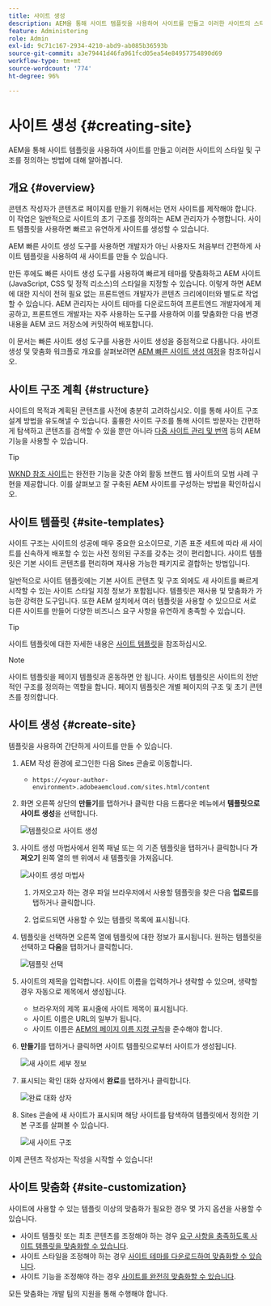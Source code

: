 ```yaml
---
title: 사이트 생성
description: AEM을 통해 사이트 템플릿을 사용하여 사이트를 만들고 이러한 사이트의 스타일 및 구조를 정의하는 방법에 대해 알아봅니다.
feature: Administering
role: Admin
exl-id: 9c71c167-2934-4210-abd9-ab085b36593b
source-git-commit: a3e79441d46fa961fcd05ea54e84957754890d69
workflow-type: tm+mt
source-wordcount: '774'
ht-degree: 96%

---
```


# 사이트 생성 {#creating-site}

AEM을 통해 사이트 템플릿을 사용하여 사이트를 만들고 이러한 사이트의 스타일 및 구조를 정의하는 방법에 대해 알아봅니다.

## 개요 {#overview}

콘텐츠 작성자가 콘텐츠로 페이지를 만들기 위해서는 먼저 사이트를 제작해야 합니다. 이 작업은 일반적으로 사이트의 초기 구조를 정의하는 AEM 관리자가 수행합니다. 사이트 템플릿을 사용하면 빠르고 유연하게 사이트를 생성할 수 있습니다.

AEM 빠른 사이트 생성 도구를 사용하면 개발자가 아닌 사용자도 처음부터 간편하게 사이트 템플릿을 사용하여 새 사이트를 만들 수 있습니다.

만든 후에도 빠른 사이트 생성 도구를 사용하여 빠르게 테마를 맞춤화하고 AEM 사이트(JavaScript, CSS 및 정적 리소스)의 스타일을 지정할 수 있습니다. 이렇게 하면 AEM에 대한 지식이 전혀 필요 없는 프론트엔드 개발자가 콘텐츠 크리에이터와 별도로 작업할 수 있습니다. AEM 관리자는 사이트 테마를 다운로드하여 프론트엔드 개발자에게 제공하고, 프론트엔드 개발자는 자주 사용하는 도구를 사용하여 이를 맞춤화한 다음 변경 내용을 AEM 코드 저장소에 커밋하여 배포합니다.

이 문서는 빠른 사이트 생성 도구를 사용한 사이트 생성을 중점적으로 다룹니다. 사이트 생성 및 맞춤화 워크플로 개요를 살펴보려면 [AEM 빠른 사이트 생성 여정](/help/journey-sites/quick-site/overview.md)을 참조하십시오.

## 사이트 구조 계획 {#structure}

사이트의 목적과 계획된 콘텐츠를 사전에 충분히 고려하십시오. 이를 통해 사이트 구조 설계 방법을 유도해낼 수 있습니다. 훌륭한 사이트 구조를 통해 사이트 방문자는 간편하게 탐색하고 콘텐츠를 검색할 수 있을 뿐만 아니라 [다중 사이트 관리 및 번역](/help/sites-cloud/administering/msm-and-translation.md) 등의 AEM 기능을 사용할 수 있습니다.

>[!TIP]
>
>[WKND 참조 사이트](https://wknd.site)는 완전한 기능을 갖춘 야외 활동 브랜드 웹 사이트의 모범 사례 구현을 제공합니다. 이를 살펴보고 잘 구축된 AEM 사이트를 구성하는 방법을 확인하십시오.

## 사이트 템플릿 {#site-templates}

사이트 구조는 사이트의 성공에 매우 중요한 요소이므로, 기존 표준 세트에 따라 새 사이트를 신속하게 배포할 수 있는 사전 정의된 구조를 갖추는 것이 편리합니다. 사이트 템플릿은 기본 사이트 콘텐츠를 편리하며 재사용 가능한 패키지로 결합하는 방법입니다.

일반적으로 사이트 템플릿에는 기본 사이트 콘텐츠 및 구조 외에도 새 사이트를 빠르게 시작할 수 있는 사이트 스타일 지정 정보가 포함됩니다. 템플릿은 재사용 및 맞춤화가 가능한 강력한 도구입니다. 또한 AEM 설치에서 여러 템플릿을 사용할 수 있으므로 서로 다른 사이트를 만들어 다양한 비즈니스 요구 사항을 유연하게 충족할 수 있습니다.

>[!TIP]
>
>사이트 템플릿에 대한 자세한 내용은 [사이트 템플릿](site-templates.md)을 참조하십시오.

>[!NOTE]
>
>사이트 템플릿을 페이지 템플릿과 혼동하면 안 됩니다. 사이트 템플릿은 사이트의 전반적인 구조를 정의하는 역할을 합니다. 페이지 템플릿은 개별 페이지의 구조 및 초기 콘텐츠를 정의합니다.

## 사이트 생성 {#create-site}

템플릿을 사용하여 간단하게 사이트를 만들 수 있습니다.

1. AEM 작성 환경에 로그인한 다음 Sites 콘솔로 이동합니다.

   * `https://<your-author-environment>.adobeaemcloud.com/sites.html/content`

1. 화면 오른쪽 상단의 **만들기**&#x200B;를 탭하거나 클릭한 다음 드롭다운 메뉴에서 **템플릿으로 사이트 생성**&#x200B;을 선택합니다.

   ![템플릿으로 사이트 생성](../assets/create-site-from-template.png)

1. 사이트 생성 마법사에서 왼쪽 패널 또는 의 기존 템플릿을 탭하거나 클릭합니다 **가져오기** 왼쪽 열의 맨 위에서 새 템플릿을 가져옵니다.

   ![사이트 생성 마법사](../assets/site-creation-wizard.png)

   1. 가져오고자 하는 경우 파일 브라우저에서 사용할 템플릿을 찾은 다음 **업로드**&#x200B;를 탭하거나 클릭합니다.

   1. 업로드되면 사용할 수 있는 템플릿 목록에 표시됩니다.

1. 템플릿을 선택하면 오른쪽 열에 템플릿에 대한 정보가 표시됩니다. 원하는 템플릿을 선택하고 **다음**&#x200B;을 탭하거나 클릭합니다.

   ![템플릿 선택](../assets/select-site-template.png)

1. 사이트의 제목을 입력합니다. 사이트 이름을 입력하거나 생략할 수 있으며, 생략할 경우 자동으로 제목에서 생성됩니다.

   * 브라우저의 제목 표시줄에 사이트 제목이 표시됩니다.
   * 사이트 이름은 URL의 일부가 됩니다.
   * 사이트 이름은 [AEM의 페이지 이름 지정 규칙](/help/sites-cloud/authoring/fundamentals/organizing-pages.md#page-name-restrictions-and-best-practices)을 준수해야 합니다.

1. **만들기**&#x200B;를 탭하거나 클릭하면 사이트 템플릿으로부터 사이트가 생성됩니다.

   ![새 사이트 세부 정보](../assets/create-site-details.png)

1. 표시되는 확인 대화 상자에서 **완료**&#x200B;를 탭하거나 클릭합니다.

   ![완료 대화 상자](../assets/success.png)

1. Sites 콘솔에 새 사이트가 표시되며 해당 사이트를 탐색하여 템플릿에서 정의한 기본 구조를 살펴볼 수 있습니다.

   ![새 사이트 구조](../assets/new-site.png)

이제 콘텐츠 작성자는 작성을 시작할 수 있습니다!

## 사이트 맞춤화 {#site-customization}

사이트에 사용할 수 있는 템플릿 이상의 맞춤화가 필요한 경우 몇 가지 옵션을 사용할 수 있습니다.

* 사이트 템플릿 또는 최초 콘텐츠를 조정해야 하는 경우 [요구 사항을 충족하도록 사이트 템플릿을 맞춤화할 수 있습니다](site-templates.md).
* 사이트 스타일을 조정해야 하는 경우 [사이트 테마를 다운로드하여 맞춤화할 수 있습니다](/help/journey-sites/quick-site/overview.md).
* 사이트 기능을 조정해야 하는 경우 [사이트를 완전히 맞춤화할 수 있습니다](/help/implementing/developing/introduction/develop-wknd-tutorial.md).

모든 맞춤화는 개발 팀의 지원을 통해 수행해야 합니다.
